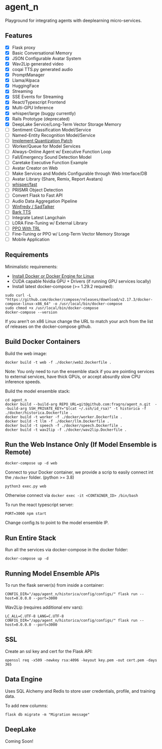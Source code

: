 # agent_n

Playground for integrating agents with deeplearning micro-services.

## Features
- [x] Flask proxy
- [x] Basic Conversational Memory
- [x] JSON Configurable Avatar System
- [x] Wav2Lip generated video
- [x] coqai TTS.py generated audio
- [x] PromptManager
- [x] Llama/Alpaca
- [x] HuggingFace
- [x] Streaming
- [x] SSE Events for Streaming
- [x] React/Typescript Frontend
- [x] Multi-GPU Inference
- [x] whisper/large (buggy currently)
- [x] Rails Prototype (deprecated)
- [x] DeepLake Service/Long-Term Vector Storage Memory
- [ ] Sentiment Classification Model/Service
- [ ] Named-Entity Recognition Model/Service
- [ ] [Implement Quantization Patch](https://github.com/oobabooga/text-generation-webui/blob/main/modules/models.py)
- [ ] Worker/Queue for Model Services
- [ ] Always-Online Agent w/ Executive Function Loop
- [ ] Fall/Emergency Sound Detection Model
- [ ] Caretake Executive Function Example
- [ ] Avatar Creator on Web
- [ ] Make Services and Models Configurable through Web Interface/DB
- [ ] Avatar Library (Share, Remix, Report Avatars)
- [ ] [whisper/fast](https://github.com/sanchit-gandhi/whisper-jax)
- [ ] PRISMR Object Detection
- [ ] Convert Flask to Fast API
- [ ] Audio Data Aggregation Pipeline
- [ ] [Winfredy / SadTalker](https://github.com/Winfredy/SadTalker)
- [ ] [Bark TTS](https://github.com/suno-ai/bark)
- [ ] Integrate Latest Langchain
- [ ] LORA Fine-Tuning w/ External Library
- [ ] [PPO With TRL](https://github.com/lvwerra/trl)
- [ ] Fine-Tuning or PPO w/ Long-Term Vector Memory Storage
- [ ] Mobile Application

## Requirements

Minimalistic requirements:

- [Install Docker or Docker Engine for Linux](https://docs.docker.com/get-docker/)
- CUDA capable Nvidia GPU + Drivers (if running GPU services locally)
- Install latest docker-compose (>= 1.29.2 required):

```
sudo curl -L "https://github.com/docker/compose/releases/download/v2.17.3/docker-compose-linux-x86_64" -o /usr/local/bin/docker-compose
sudo chmod +x /usr/local/bin/docker-compose
docker-compose --version
```

If you aren't on x86 Linux change the URL to match your arch from the list of releases on the docker-compose github.

## Build Docker Containers

Build the web image:

```
docker build -t web -f ./docker/web2.Dockerfile .
```

Note: You only need to run the ensemble stack if you are pointing services to external services, have thick GPUs, or accept absurdly slow CPU inference speeds.


Build the model ensemble stack:

```
cd agent_n
docker build --build-arg REPO_URL=git@github.com:fragro/agent_n.git  --build-arg SSH_PRIVATE_KEY="$(cat ~/.ssh/id_rsa)" -t historica -f ./docker/historica.Dockerfile .
docker build -t worker -f ./docker/worker.Dockerfile .
docker build -t llm -f ./docker/llm.Dockerfile .
docker build -t speech -f ./docker/speech.Dockerfile .
docker build -t wav2lip -f ./docker/wav2lip.Dockerfile .
```
## Run the Web Instance Only (If Model Ensemble is Remote)

`docker-compose up -d web`

Connect to your Docker container, we provide a scrip to easily connect int the `/docker` folder. (python >= 3.8)

`python3 exec.py web`

Otherwise connect via `docker exec -it <CONTAINER_ID> /bin/bash`

To run the react typescript server:

```PORT=3000 npm start```

Change config.ts to point to the model ensemble IP.

## Run Entire Stack

Run all the services via docker-compose in the docker folder:

```docker-compose up -d```

## Running Model Ensemble APIs

To run the flask server(s) from inside a container:

```CONFIG_DIR="/app/agent_n/historica/config/configs/" flask run --host=0.0.0.0 --port=3000```

Wav2Lip (requires additional env vars):

```LC_ALL=C.UTF-8 LANG=C.UTF-8 CONFIG_DIR="/app/agent_n/historica/config/configs/" flask run --host=0.0.0.0 --port=3000```

## SSL

Create an ssl key and cert for the Flask API:

```openssl req -x509 -newkey rsa:4096 -keyout key.pem -out cert.pem -days 365```

## Data Engine

Uses SQL Alchemy and Redis to store user credentials, profile, and training data.

To add new columns:

```flask db migrate -m "Migration message"```

## DeepLake

Coming Soon!

